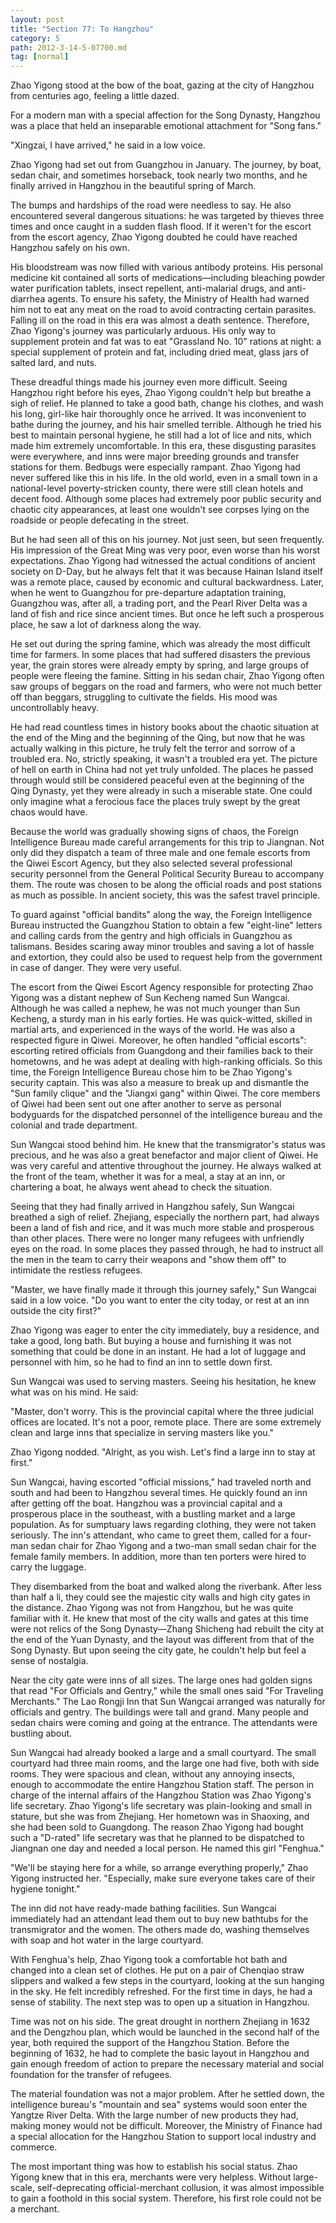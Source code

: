 ```yaml
---
layout: post
title: "Section 77: To Hangzhou"
category: 5
path: 2012-3-14-5-07700.md
tag: [normal]
---
```


Zhao Yigong stood at the bow of the boat, gazing at the city of Hangzhou from centuries ago, feeling a little dazed.

For a modern man with a special affection for the Song Dynasty, Hangzhou was a place that held an inseparable emotional attachment for "Song fans."

"Xingzai, I have arrived," he said in a low voice.

Zhao Yigong had set out from Guangzhou in January. The journey, by boat, sedan chair, and sometimes horseback, took nearly two months, and he finally arrived in Hangzhou in the beautiful spring of March.

The bumps and hardships of the road were needless to say. He also encountered several dangerous situations: he was targeted by thieves three times and once caught in a sudden flash flood. If it weren't for the escort from the escort agency, Zhao Yigong doubted he could have reached Hangzhou safely on his own.

His bloodstream was now filled with various antibody proteins. His personal medicine kit contained all sorts of medications—including bleaching powder water purification tablets, insect repellent, anti-malarial drugs, and anti-diarrhea agents. To ensure his safety, the Ministry of Health had warned him not to eat any meat on the road to avoid contracting certain parasites. Falling ill on the road in this era was almost a death sentence. Therefore, Zhao Yigong's journey was particularly arduous. His only way to supplement protein and fat was to eat "Grassland No. 10" rations at night: a special supplement of protein and fat, including dried meat, glass jars of salted lard, and nuts.

These dreadful things made his journey even more difficult. Seeing Hangzhou right before his eyes, Zhao Yigong couldn't help but breathe a sigh of relief. He planned to take a good bath, change his clothes, and wash his long, girl-like hair thoroughly once he arrived. It was inconvenient to bathe during the journey, and his hair smelled terrible. Although he tried his best to maintain personal hygiene, he still had a lot of lice and nits, which made him extremely uncomfortable. In this era, these disgusting parasites were everywhere, and inns were major breeding grounds and transfer stations for them. Bedbugs were especially rampant. Zhao Yigong had never suffered like this in his life. In the old world, even in a small town in a national-level poverty-stricken county, there were still clean hotels and decent food. Although some places had extremely poor public security and chaotic city appearances, at least one wouldn't see corpses lying on the roadside or people defecating in the street.

But he had seen all of this on his journey. Not just seen, but seen frequently. His impression of the Great Ming was very poor, even worse than his worst expectations. Zhao Yigong had witnessed the actual conditions of ancient society on D-Day, but he always felt that it was because Hainan Island itself was a remote place, caused by economic and cultural backwardness. Later, when he went to Guangzhou for pre-departure adaptation training, Guangzhou was, after all, a trading port, and the Pearl River Delta was a land of fish and rice since ancient times. But once he left such a prosperous place, he saw a lot of darkness along the way.

He set out during the spring famine, which was already the most difficult time for farmers. In some places that had suffered disasters the previous year, the grain stores were already empty by spring, and large groups of people were fleeing the famine. Sitting in his sedan chair, Zhao Yigong often saw groups of beggars on the road and farmers, who were not much better off than beggars, struggling to cultivate the fields. His mood was uncontrollably heavy.

He had read countless times in history books about the chaotic situation at the end of the Ming and the beginning of the Qing, but now that he was actually walking in this picture, he truly felt the terror and sorrow of a troubled era. No, strictly speaking, it wasn't a troubled era yet. The picture of hell on earth in China had not yet truly unfolded. The places he passed through would still be considered peaceful even at the beginning of the Qing Dynasty, yet they were already in such a miserable state. One could only imagine what a ferocious face the places truly swept by the great chaos would have.

Because the world was gradually showing signs of chaos, the Foreign Intelligence Bureau made careful arrangements for this trip to Jiangnan. Not only did they dispatch a team of three male and one female escorts from the Qiwei Escort Agency, but they also selected several professional security personnel from the General Political Security Bureau to accompany them. The route was chosen to be along the official roads and post stations as much as possible. In ancient society, this was the safest travel principle.

To guard against "official bandits" along the way, the Foreign Intelligence Bureau instructed the Guangzhou Station to obtain a few "eight-line" letters and calling cards from the gentry and high officials in Guangzhou as talismans. Besides scaring away minor troubles and saving a lot of hassle and extortion, they could also be used to request help from the government in case of danger. They were very useful.

The escort from the Qiwei Escort Agency responsible for protecting Zhao Yigong was a distant nephew of Sun Kecheng named Sun Wangcai. Although he was called a nephew, he was not much younger than Sun Kecheng, a sturdy man in his early forties. He was quick-witted, skilled in martial arts, and experienced in the ways of the world. He was also a respected figure in Qiwei. Moreover, he often handled "official escorts": escorting retired officials from Guangdong and their families back to their hometowns, and he was adept at dealing with high-ranking officials. So this time, the Foreign Intelligence Bureau chose him to be Zhao Yigong's security captain. This was also a measure to break up and dismantle the "Sun family clique" and the "Jiangxi gang" within Qiwei. The core members of Qiwei had been sent out one after another to serve as personal bodyguards for the dispatched personnel of the intelligence bureau and the colonial and trade department.

Sun Wangcai stood behind him. He knew that the transmigrator's status was precious, and he was also a great benefactor and major client of Qiwei. He was very careful and attentive throughout the journey. He always walked at the front of the team, whether it was for a meal, a stay at an inn, or chartering a boat, he always went ahead to check the situation.

Seeing that they had finally arrived in Hangzhou safely, Sun Wangcai breathed a sigh of relief. Zhejiang, especially the northern part, had always been a land of fish and rice, and it was much more stable and prosperous than other places. There were no longer many refugees with unfriendly eyes on the road. In some places they passed through, he had to instruct all the men in the team to carry their weapons and "show them off" to intimidate the restless refugees.

"Master, we have finally made it through this journey safely," Sun Wangcai said in a low voice. "Do you want to enter the city today, or rest at an inn outside the city first?"

Zhao Yigong was eager to enter the city immediately, buy a residence, and take a good, long bath. But buying a house and furnishing it was not something that could be done in an instant. He had a lot of luggage and personnel with him, so he had to find an inn to settle down first.

Sun Wangcai was used to serving masters. Seeing his hesitation, he knew what was on his mind. He said:

"Master, don't worry. This is the provincial capital where the three judicial offices are located. It's not a poor, remote place. There are some extremely clean and large inns that specialize in serving masters like you."

Zhao Yigong nodded. "Alright, as you wish. Let's find a large inn to stay at first."

Sun Wangcai, having escorted "official missions," had traveled north and south and had been to Hangzhou several times. He quickly found an inn after getting off the boat. Hangzhou was a provincial capital and a prosperous place in the southeast, with a bustling market and a large population. As for sumptuary laws regarding clothing, they were not taken seriously. The inn's attendant, who came to greet them, called for a four-man sedan chair for Zhao Yigong and a two-man small sedan chair for the female family members. In addition, more than ten porters were hired to carry the luggage.

They disembarked from the boat and walked along the riverbank. After less than half a li, they could see the majestic city walls and high city gates in the distance. Zhao Yigong was not from Hangzhou, but he was quite familiar with it. He knew that most of the city walls and gates at this time were not relics of the Song Dynasty—Zhang Shicheng had rebuilt the city at the end of the Yuan Dynasty, and the layout was different from that of the Song Dynasty. But upon seeing the city gate, he couldn't help but feel a sense of nostalgia.

Near the city gate were inns of all sizes. The large ones had golden signs that read "For Officials and Gentry," while the small ones said "For Traveling Merchants." The Lao Rongji Inn that Sun Wangcai arranged was naturally for officials and gentry. The buildings were tall and grand. Many people and sedan chairs were coming and going at the entrance. The attendants were bustling about.

Sun Wangcai had already booked a large and a small courtyard. The small courtyard had three main rooms, and the large one had five, both with side rooms. They were spacious and clean, without any annoying insects, enough to accommodate the entire Hangzhou Station staff. The person in charge of the internal affairs of the Hangzhou Station was Zhao Yigong's life secretary. Zhao Yigong's life secretary was plain-looking and small in stature, but she was from Zhejiang. Her hometown was in Shaoxing, and she had been sold to Guangdong. The reason Zhao Yigong had bought such a "D-rated" life secretary was that he planned to be dispatched to Jiangnan one day and needed a local person. He named this girl "Fenghua."

"We'll be staying here for a while, so arrange everything properly," Zhao Yigong instructed her. "Especially, make sure everyone takes care of their hygiene tonight."

The inn did not have ready-made bathing facilities. Sun Wangcai immediately had an attendant lead them out to buy new bathtubs for the transmigrator and the women. The others made do, washing themselves with soap and hot water in the large courtyard.

With Fenghua's help, Zhao Yigong took a comfortable hot bath and changed into a clean set of clothes. He put on a pair of Chenqiao straw slippers and walked a few steps in the courtyard, looking at the sun hanging in the sky. He felt incredibly refreshed. For the first time in days, he had a sense of stability. The next step was to open up a situation in Hangzhou.

Time was not on his side. The great drought in northern Zhejiang in 1632 and the Dengzhou plan, which would be launched in the second half of the year, both required the support of the Hangzhou Station. Before the beginning of 1632, he had to complete the basic layout in Hangzhou and gain enough freedom of action to prepare the necessary material and social foundation for the transfer of refugees.

The material foundation was not a major problem. After he settled down, the intelligence bureau's "mountain and sea" systems would soon enter the Yangtze River Delta. With the large number of new products they had, making money would not be difficult. Moreover, the Ministry of Finance had a special allocation for the Hangzhou Station to support local industry and commerce.

The most important thing was how to establish his social status. Zhao Yigong knew that in this era, merchants were very helpless. Without large-scale, self-deprecating official-merchant collusion, it was almost impossible to gain a foothold in this social system. Therefore, his first role could not be a merchant.